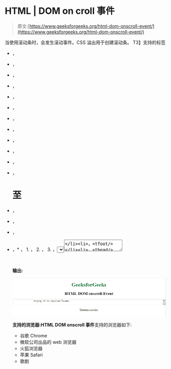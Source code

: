 # HTML | DOM on croll 事件

> 原文:[https://www.geeksforgeeks.org/html-dom-onscroll-event/](https://www.geeksforgeeks.org/html-dom-onscroll-event/)

当使用滚动条时，会发生滚动事件。CSS 溢出用于创建滚动条。
T3】支持的标签

*   ，
*   ，
*   ，
*   ，
*   ，
*   ，
*   ，
*   ，
*   ，
*   ，
*   ，
*   ，

    # 至

*   ，
*   ，

*   ，
*   ，<object>*   ，
        1.  ，
        2.  ，
        3.  ，<select>，，</select><textarea></li><li>，<tfoot/></li><li>，<thead/></li><li>，<ul/></li></ul><p><strong>语法:</strong> <br/></p><ul><li><strong>在 HTML 中:</strong> <br/></li></ul><pre><element onscroll="myScript"></pre><ul><li><strong>在 JavaScript 中:</strong> <br/></li></ul><pre>object.onscroll = function(){myScript};</pre><ul><li><strong>在 JavaScript 中，使用 addEventListener()方法:</strong> <br/></li></ul><pre>object.addEventListener("scroll", myScript);</pre><ul><li> </li></ul><p><strong>示例:</strong>使用 addEventListener()方法<br/></p><div class="responsive-tabs"><h2 class="tabtitle">超文本标记语言</h2><div class="tabcontent"><pre><!DOCTYPE html> <html>   <head>     <title>         HTML DOM onscroll Event     </title> </head>   <body>     <center>         <h1 style="color:green">           GeeksforGeeks       </h1>         <h2>HTML DOM onscroll Event</h2>         <textarea style="width:100%" id="tID">             HTML stands for Hyper Text Markup Language.           It is used to design web pages using markup language.           HTML is the combination of Hypertext and Markup language.           Hypertext defines the link between the web pages.           Markup language is used to define the text document           within tag which defines the structure of web pages.           HTML is a markup language which is used by the browser           to manipulate text, images and other content to           display it in required format.         </textarea>           <p id="try"></p>       </center>     <script>         document.getElementById(           "tID").addEventListener("scroll", GFGfun);           function GFGfun() {             document.getElementById(               "try").innerHTML = "Textarea scrolled.";         }     </script>   </body>   </html></pre></div></div><p><strong>输出:</strong> <br/></p><p><img src="img/49e1769d60767c57e29828a775a4c58f.png" alt=""/></p><p><strong>支持的浏览器:</strong><strong>HTML DOM onscroll 事件</strong>支持的浏览器如下:<br/></p><ul><li>谷歌 Chrome</li><li>微软公司出品的 web 浏览器</li><li>火狐浏览器</li><li>苹果 Safari</li><li>歌剧</li></ul><p> </p> </body></html></textarea></object>